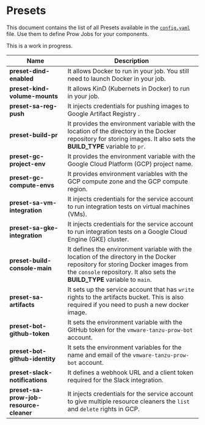 # Presets

This document contains the list of all Presets available in the [`config.yaml`](../../prow/config.yaml) file. Use them to define Prow Jobs for your components.

This is a work in progress.

| Name                                                      | Description                                                                                                                                                                               |
| --------------------------------------------------------- | ----------------------------------------------------------------------------------------------------------------------------------------------------------------------------------------- |
| **preset-dind-enabled**                                   | It allows Docker to run in your job. You still need to launch Docker in your job.                                                                                                         |
| **preset-kind-volume-mounts**                             | It allows KinD (Kubernets in Docker) to run in your job.                                                                                                                                  |
| **preset-sa-reg-push**                                    | It injects credentials for pushing images to Google Artifact Registry .                                                                                                                 |
| **preset-build-pr**                                       | It provides the environment variable with the location of the directory in the Docker repository for storing images. It also sets the **BUILD_TYPE** variable to `pr`.                    |
| **preset-gc-project-env**                                 | It provides the environment variable with the Google Cloud Platform (GCP) project name.                                                                                                   |
| **preset-gc-compute-envs**                                | It provides environment variables with the GCP compute zone and the GCP compute region.                                                                                                   |
| **preset-sa-vm-integration**                              | It injects credentials for the service account to run integration tests on virtual machines (VMs).                                                                                        |
| **preset-sa-gke-integration**                             | It injects credentials for the service account to run integration tests on a Google Cloud Engine (GKE) cluster.                                                                           |
| **preset-build-console-main**                           | It defines the environment variable with the location of the directory in the Docker repository for storing Docker images from the `console` repository. It also sets the **BUILD_TYPE** variable to `main`. |
| **preset-sa-artifacts**                                  | It sets up the service account that has `write` rights to the artifacts bucket. This is also required if you need to push a new docker image.                                      |
| **preset-bot-github-token**                               | It sets the environment variable with the GitHub token for the `vmware-tanzu-prow-bot` account.                                                                                                        |
| **preset-bot-github-identity**                            | It sets the environment variables for the name and email of the `vmware-tanzu-prow-bot` account.                                                                                                       |
| **preset-slack-notifications**          | It defines a webhook URL and a client token required for the Slack integration.                                                                                                          |
| **preset-sa-prow-job-resource-cleaner**                   | It injects credentials for the service account to give multiple resource cleaners the `list` and `delete` rights in GCP.                                                                  |
